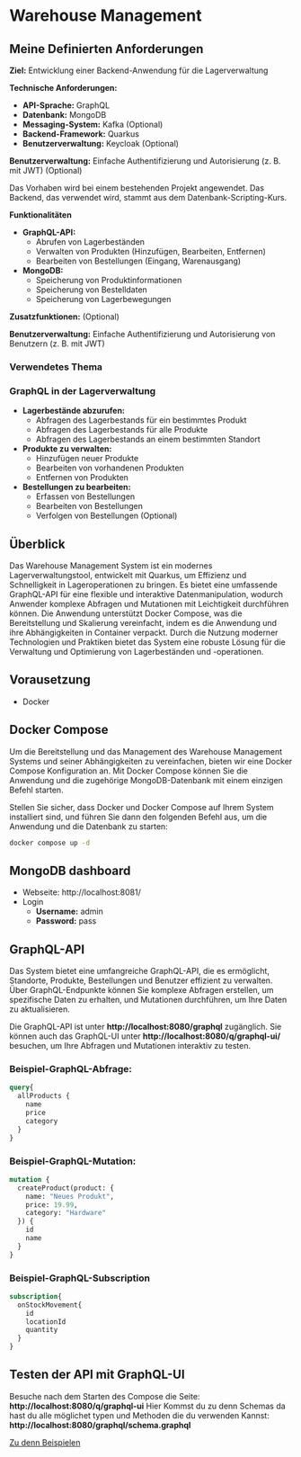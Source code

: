 # Warehouse Management

## Meine Definierten Anforderungen

**Ziel:**
Entwicklung einer Backend-Anwendung für die Lagerverwaltung
 
**Technische Anforderungen:**
 

* **API-Sprache:** GraphQL
* **Datenbank:** MongoDB
* **Messaging-System:** Kafka (Optional)
* **Backend-Framework:** Quarkus
* **Benutzerverwaltung:** Keycloak (Optional)

**Benutzerverwaltung:** Einfache Authentifizierung und Autorisierung (z. B. mit JWT) (Optional)
 

Das Vorhaben wird bei einem bestehenden Projekt angewendet. Das Backend, das verwendet wird, stammt aus dem Datenbank-Scripting-Kurs.

 

**Funktionalitäten**
* **GraphQL-API:**
    * Abrufen von Lagerbeständen
    * Verwalten von Produkten (Hinzufügen, Bearbeiten, Entfernen)
    * Bearbeiten von Bestellungen (Eingang, Warenausgang)
* **MongoDB:**
    * Speicherung von Produktinformationen
    * Speicherung von Bestelldaten
    * Speicherung von Lagerbewegungen
 

**Zusatzfunktionen:** (Optional)
 

**Benutzerverwaltung:** Einfache Authentifizierung und Autorisierung von Benutzern (z. B. mit JWT)
 

### Verwendetes Thema
### GraphQL in der Lagerverwaltung
* **Lagerbestände abzurufen:**
    * Abfragen des Lagerbestands für ein bestimmtes Produkt
    * Abfragen des Lagerbestands für alle Produkte
    * Abfragen des Lagerbestands an einem bestimmten Standort
* **Produkte zu verwalten:**
    * Hinzufügen neuer Produkte
    * Bearbeiten von vorhandenen Produkten
    * Entfernen von Produkten
* **Bestellungen zu bearbeiten:**
    * Erfassen von Bestellungen
    * Bearbeiten von Bestellungen
    * Verfolgen von Bestellungen (Optional)

## Überblick

Das Warehouse Management System ist ein modernes Lagerverwaltungstool, entwickelt mit Quarkus, um Effizienz und Schnelligkeit in Lageroperationen zu bringen. Es bietet eine umfassende GraphQL-API für eine flexible und interaktive Datenmanipulation, wodurch Anwender komplexe Abfragen und Mutationen mit Leichtigkeit durchführen können. Die Anwendung unterstützt Docker Compose, was die Bereitstellung und Skalierung vereinfacht, indem es die Anwendung und ihre Abhängigkeiten in Container verpackt. Durch die Nutzung moderner Technologien und Praktiken bietet das System eine robuste Lösung für die Verwaltung und Optimierung von Lagerbeständen und -operationen.

## Vorausetzung
* Docker 

## Docker Compose
Um die Bereitstellung und das Management des Warehouse Management Systems und seiner Abhängigkeiten zu vereinfachen, bieten wir eine Docker Compose Konfiguration an. Mit Docker Compose können Sie die Anwendung und die zugehörige MongoDB-Datenbank mit einem einzigen Befehl starten.

Stellen Sie sicher, dass Docker und Docker Compose auf Ihrem System installiert sind, und führen Sie dann den folgenden Befehl aus, um die Anwendung und die Datenbank zu starten:

```bash
docker compose up -d
```

## MongoDB dashboard
* Webseite: http://localhost:8081/
* Login 
    * **Username:** admin
    * **Password:** pass
## GraphQL-API
Das System bietet eine umfangreiche GraphQL-API, die es ermöglicht, Standorte, Produkte, Bestellungen und Benutzer effizient zu verwalten. Über GraphQL-Endpunkte können Sie komplexe Abfragen erstellen, um spezifische Daten zu erhalten, und Mutationen durchführen, um Ihre Daten zu aktualisieren.

Die GraphQL-API ist unter **http://localhost:8080/graphql** zugänglich. Sie können auch das GraphQL-UI unter **http://localhost:8080/q/graphql-ui/** besuchen, um Ihre Abfragen und Mutationen interaktiv zu testen.

### Beispiel-GraphQL-Abfrage:
```graphql
query{
  allProducts {
    name
    price
    category
  }
}
```
### Beispiel-GraphQL-Mutation:
```graphql
mutation {
  createProduct(product: {
    name: "Neues Produkt",
    price: 19.99,
    category: "Hardware"
  }) {
    id
    name
  }
}
```

### Beispiel-GraphQL-Subscription
```graphql
subscription{
  onStockMovement{
    id
    locationId
    quantity
  }
}
```

## Testen der API mit GraphQL-UI

Besuche nach dem Starten des Compose die Seite: **http://localhost:8080/q/graphql-ui**
Hier Kommst du zu denn Schemas da hast du alle möglichet typen und Methoden die du verwenden Kannst: **http://localhost:8080/graphql/schema.graphql**

[Zu denn Beispielen](./.github/example.md)

